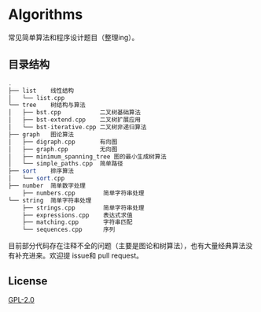 # Algorithms

常见简单算法和程序设计题目（整理ing）。

## 目录结构

```haskell
.
├── list    线性结构
│   └── list.cpp
└── tree    树结构与算法
│   ├── bst.cpp      	  二叉树基础算法
│   ├── bst-extend.cpp    二叉树扩展应用
│   └── bst-iterative.cpp 二叉树非递归算法
├── graph   图论算法
│   ├── digraph.cpp       有向图
│   ├── graph.cpp         无向图
│   ├── minimum_spanning_tree 图的最小生成树算法
│   └── simple_paths.cpp  简单路径
├── sort    排序算法
│   └── sort.cpp
├── number  简单数字处理
    ├── numbers.cpp        简单字符串处理
└── string  简单字符串处理
    ├── strings.cpp        简单字符串处理
    ├── expressions.cpp    表达式求值
	├── matching.cpp       字符串匹配
    └── sequences.cpp      序列
```

目前部分代码存在注释不全的问题（主要是图论和树算法），也有大量经典算法没有补充进来。欢迎提 issue和 pull request。

## License

[GPL-2.0](https://github.com/xCss/Valine/blob/master/LICENSE)
